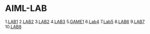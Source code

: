 # AIML-LAB
1.[LAB1](https://github.com/NoahK05/AIML-LAB/blob/main/LAB1.ipynb)
2.[LAB2](https://github.com/NoahK05/AIML-LAB/blob/main/BFS_py.ipynb)
3.[LAB2](https://github.com/NoahK05/AIML-LAB/blob/main/DFS_py.ipynb)
4.[LAB3](https://github.com/NoahK05/AIML-LAB/blob/main/ABST_py.ipynb)
5.[GAME1](https://github.com/NoahK05/AIML-LAB/blob/main/game1_py.ipynb)
6.[Lab4](https://github.com/NoahK05/AIML-LAB/blob/main/L4.ipynb)
7.[Lab5](https://github.com/NoahK05/AIML-LAB/blob/main/L5.ipynb)
8.[LAB6](https://github.com/NoahK05/AIML-LAB/blob/main/LAB6.ipynb)
9.[LAB7]()
10.[LAB8]()
